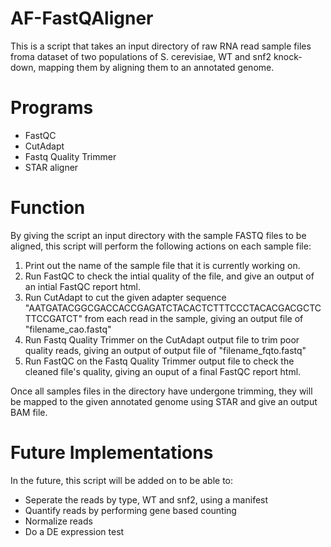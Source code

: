 AF-FastQAligner
=====
This is a script that takes an input directory of raw RNA read sample files froma dataset of two populations of S. cerevisiae, WT and snf2 knock-down, mapping them by aligning them to an annotated genome. 

Programs
=====
* FastQC
* CutAdapt
* Fastq Quality Trimmer
* STAR aligner
  
Function 
=====
By giving the script an input directory with the sample FASTQ files to be aligned, this script will perform the following actions on each sample file: 
1. Print out the name of the sample file that it is currently working on. 
2. Run FastQC to check the intial quality of the file, and give an output of an intial FastQC report html. 
3. Run CutAdapt to cut the given adapter sequence "AATGATACGGCGACCACCGAGATCTACACTCTTTCCCTACACGACGCTCTTCCGATCT" from each read in the sample, giving an output file of "filename_cao.fastq" 
4. Run Fastq Quality Trimmer on the CutAdapt output file to trim poor quality reads, giving an output of output file of "filename_fqto.fastq"
5. Run FastQC on the Fastq Quality Trimmer output file to check the cleaned file's quality, giving an ouput of a final FastQC report html.

Once all samples files in the directory have undergone trimming, they will be mapped to the given annotated genome using STAR and give an output BAM file.

Future Implementations
======================
In the future, this script will be added on to be able to:
* Seperate the reads by type, WT and snf2, using a manifest
* Quantify reads by performing gene based counting
* Normalize reads
* Do a DE expression test

 
